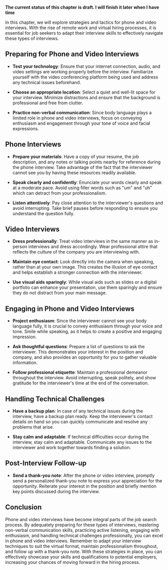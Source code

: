 **The current status of this chapter is draft. I will finish it later when I have time**

In this chapter, we will explore strategies and tactics for phone and video interviews. With the rise of remote work and virtual hiring processes, it is essential for job seekers to adapt their interview skills to effectively navigate these types of interviews.

Preparing for Phone and Video Interviews
----------------------------------------

* **Test your technology**: Ensure that your internet connection, audio, and video settings are working properly before the interview. Familiarize yourself with the video conferencing platform being used and address any technical issues beforehand.

* **Choose an appropriate location**: Select a quiet and well-lit space for your interview. Minimize distractions and ensure that the background is professional and free from clutter.

* **Practice non-verbal communication**: Since body language plays a limited role in phone and video interviews, focus on conveying enthusiasm and engagement through your tone of voice and facial expressions.

Phone Interviews
----------------

* **Prepare your materials**: Have a copy of your resume, the job description, and any notes or talking points nearby for reference during the phone interview. Take advantage of the fact that the interviewer cannot see you by having these resources readily available.

* **Speak clearly and confidently**: Enunciate your words clearly and speak at a moderate pace. Avoid using filler words such as "um" and "uh" which can detract from your professionalism.

* **Listen attentively**: Pay close attention to the interviewer's questions and avoid interrupting. Take brief pauses before responding to ensure you understand the question fully.

Video Interviews
----------------

* **Dress professionally**: Treat video interviews in the same manner as in-person interviews and dress accordingly. Wear professional attire that reflects the culture of the company you are interviewing with.

* **Maintain eye contact**: Look directly into the camera when speaking, rather than at your own image. This creates the illusion of eye contact and helps establish a stronger connection with the interviewer.

* **Use visual aids sparingly**: While visual aids such as slides or a digital portfolio can enhance your presentation, use them sparingly and ensure they do not distract from your main message.

Engaging in Phone and Video Interviews
--------------------------------------

* **Project enthusiasm**: Since the interviewer cannot see your body language fully, it is crucial to convey enthusiasm through your voice and tone. Smile while speaking, as it helps to create a positive and engaging impression.

* **Ask thoughtful questions**: Prepare a list of questions to ask the interviewer. This demonstrates your interest in the position and company, and also provides an opportunity for you to gather valuable information.

* **Follow professional etiquette**: Maintain a professional demeanor throughout the interview. Avoid interrupting, speak politely, and show gratitude for the interviewer's time at the end of the conversation.

Handling Technical Challenges
-----------------------------

* **Have a backup plan**: In case of any technical issues during the interview, have a backup plan ready. Keep the interviewer's contact details on hand so you can quickly communicate and resolve any problems that arise.

* **Stay calm and adaptable**: If technical difficulties occur during the interview, stay calm and adaptable. Communicate any issues to the interviewer and work together towards finding a solution.

Post-Interview Follow-up
------------------------

* **Send a thank-you note**: After the phone or video interview, promptly send a personalized thank-you note to express your appreciation for the opportunity. Reiterate your interest in the position and briefly mention key points discussed during the interview.

Conclusion
----------

Phone and video interviews have become integral parts of the job search process. By adequately preparing for these types of interviews, mastering non-verbal communication skills, practicing active listening, engaging with enthusiasm, and handling technical challenges professionally, you can excel in phone and video interviews. Remember to adapt your interview techniques to suit the virtual format, maintain professionalism throughout, and follow up with a thank-you note. With these strategies in place, you can effectively showcase your skills and qualifications to potential employers, increasing your chances of moving forward in the hiring process.

